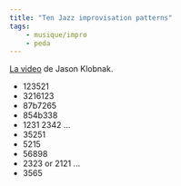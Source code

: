 ```yaml
---
title: "Ten Jazz improvisation patterns"
tags:
    - musique/impro
    - peda
---
```


[La video](https://youtu.be/DrmIeVLucuQ) de Jason Klobnak.

- 123521
- 3216123
- 87b7265
- 854b338
- 1231 2342 ...
- 35251
- 5215
- 56898
- 2323 or 2121 ...
- 3565
